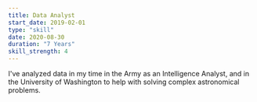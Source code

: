 ```yaml
---
title: Data Analyst
start_date: 2019-02-01
type: "skill"
date: 2020-08-30
duration: "7 Years"
skill_strength: 4
---
```


I've analyzed data in my time in the Army as an Intelligence Analyst, and in
the University of Washington to help with solving complex astronomical 
problems.
